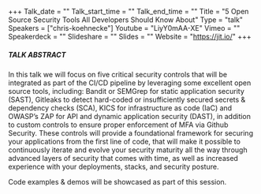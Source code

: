 +++
Talk_date = ""
Talk_start_time = ""
Talk_end_time = ""
Title = "5 Open Source Security Tools All Developers Should Know About"
Type = "talk"
Speakers = ["chris-koehnecke"]
Youtube = "LiyY0mAA-XE"
Vimeo = ""
Speakerdeck = ""
Slideshare = ""
Slides = ""
Website = "https://jit.io/"
+++

##### TALK ABSTRACT

In this talk we will focus on five critical security controls that will be integrated as part of the CI/CD pipeline by leveraging some excellent open source tools, including: Bandit or SEMGrep for static application security (SAST), Gitleaks to detect hard-coded or insufficiently secured secrets & dependency checks (SCA), KICS for infrastructure as code (IaC) and OWASP’s ZAP for API and dynamic application security (DAST), in addition to custom controls to ensure proper enforcement of MFA via Github Security. These controls will provide a foundational framework for securing your applications from the first line of code, that will make it possible to continuously iterate and evolve your security maturity all the way through advanced layers of security that comes with time, as well as increased experience with your deployments, stacks, and security posture.

Code examples & demos will be showcased as part of this session.
